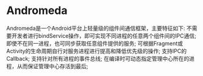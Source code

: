 # Andromeda
Andromeda是一个Android平台上轻量级的组件间通信框架，主要特征如下: 不需要开发者进行bindService操作，即可实现不同进程的任意两个组件间的IPC通信; 即使不在同一进程，也可同步获取任意组件提供的服务; 可根据Fragment或Activity的生命周期自行对服务进程进行提高和降低优先级的操作; 支持IPC的Callback; 支持针对所有进程的事件总线; 在编译时可动态指定管理中心所在的进程，从而保证管理中心存活到最后;
